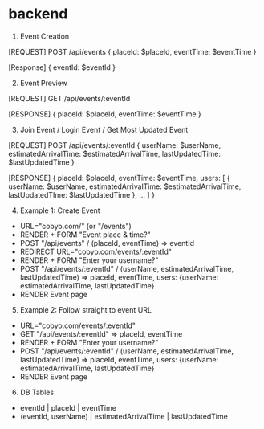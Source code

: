 # backend

1. Event Creation

[REQUEST]
POST /api/events
{
  placeId: $placeId,
  eventTime: $eventTime
}

[Response]
{
  eventId: $eventId
}

2. Event Preview

[REQUEST]
GET /api/events/:eventId

[RESPONSE]
{
  placeId: $placeId,
  eventTime: $eventTime
}

3. Join Event / Login Event / Get Most Updated Event

[REQUEST]
POST /api/events/:eventId
{
  userName: $userName,
  estimatedArrivalTime: $estimatedArrivalTime, 
  lastUpdatedTime: $lastUpdatedTime
}

[RESPONSE]
{
  placeId: $placeId, 
  eventTime: $eventTime, 
  users: 
  [
    {
      userName: $userName,
      estimatedArrivalTime: $estimatedArrivalTime, 
      lastUpdatedTIme: $lastUpdatedTime
    }, ...
  ]
}

4. Example 1: Create Event

- URL="cobyo.com/" (or "/events")
- RENDER + FORM "Event place & time?"
- POST "/api/events" / (placeId, eventTime) => eventId
- REDIRECT URL="cobyo.com/events/:eventId"
- RENDER + FORM "Enter your username?"
- POST "/api/events/:eventId" / (userName, estimatedArrivalTime, lastUpdatedTime)
  => placeId, eventTime, users: {userName: estimatedArrivalTime, lastUpdatedTime}
- RENDER Event page


5. Example 2: Follow straight to event URL
- URL="cobyo.com/events/:eventId"
- GET "/api/events/:eventId" => placeId, eventTime
- RENDER + FORM "Enter your username?"
- POST "/api/events/:eventId" / (userName, estimatedArrivalTime, lastUpdatedTime)
  => placeId, eventTime, users: {userName: estimatedArrivalTime, lastUpdatedTime}
- RENDER Event page


6. DB Tables
- <Events> eventId | placeId | eventTime
- <EventUsers> (eventId, userName) | estimatedArrivalTime | lastUpdatedTime

